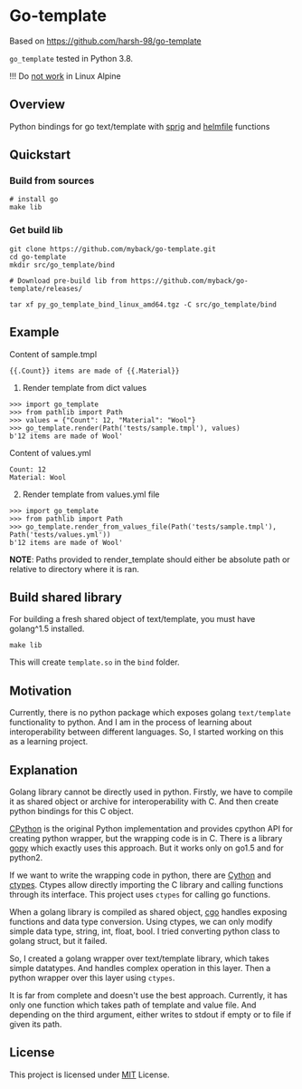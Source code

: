 # Go-template
Based on https://github.com/harsh-98/go-template

`go_template` tested in Python 3.8.

!!! Do [not work](https://github.com/golang/go/issues/54805) in Linux Alpine

## Overview
Python bindings for go text/template with [sprig](https://github.com/Masterminds/sprig) and [helmfile](https://github.com/helmfile/helmfile) functions


## Quickstart
### Build from sources
```
# install go
make lib
```

### Get build lib
```
git clone https://github.com/myback/go-template.git
cd go-template
mkdir src/go_template/bind

# Download pre-build lib from https://github.com/myback/go-template/releases/

tar xf py_go_template_bind_linux_amd64.tgz -C src/go_template/bind
```

## Example
Content of sample.tmpl
```
{{.Count}} items are made of {{.Material}}
```

1)  Render template from dict values
```
>>> import go_template
>>> from pathlib import Path
>>> values = {"Count": 12, "Material": "Wool"}
>>> go_template.render(Path('tests/sample.tmpl'), values)
b'12 items are made of Wool'
```

Content of values.yml
```
Count: 12
Material: Wool
```

2) Render template from values.yml file
```
>>> import go_template
>>> from pathlib import Path
>>> go_template.render_from_values_file(Path('tests/sample.tmpl'), Path('tests/values.yml'))
b'12 items are made of Wool'
```

__NOTE__: Paths provided to render_template should either be absolute path or relative to directory where it is ran.


## Build shared library
For building a fresh shared object of text/template, you must have golang^1.5 installed.
```
make lib
```
This will create `template.so` in the `bind` folder.


## Motivation
Currently, there is no python package which exposes golang `text/template` functionality to python. And I am in the process of learning about interoperability between different languages. So, I started working on this as a learning project.

## Explanation
Golang library cannot be directly used in python. Firstly, we have to compile it as shared object or archive for interoperability with C. And then create python bindings for this C object.

[CPython](https://github.com/python/cpython) is the original Python implementation and provides cpython API for creating python wrapper, but the wrapping code is in C. There is a library [gopy](https://github.com/go-python/gopy) which exactly uses this approach. But it works only on go1.5 and for python2.

If we want to write the wrapping code in python, there are [Cython](https://cython.org/) and [ctypes](https://docs.python.org/3/library/ctypes.html). Ctypes allow directly importing the C library and calling functions through its interface. This project uses `ctypes` for calling go functions.

When a golang library is compiled as shared object, [cgo](https://golang.org/cmd/cgo/) handles exposing functions and data type conversion. Using ctypes, we can only modify simple data type, string, int, float, bool. I tried converting python class to golang struct, but it failed.

So, I created a golang wrapper over text/template library, which takes simple datatypes. And handles complex operation in this layer. Then a python wrapper over this layer using `ctypes`.

It is far from complete and doesn't use the best approach. Currently, it has only one function which takes path of template and value file. And depending on the third argument, either writes to stdout if empty  or to file if given its path.

## License
This project is licensed under [MIT](https://github.com/myback/go-template/blob/master/LICENSE) License.
